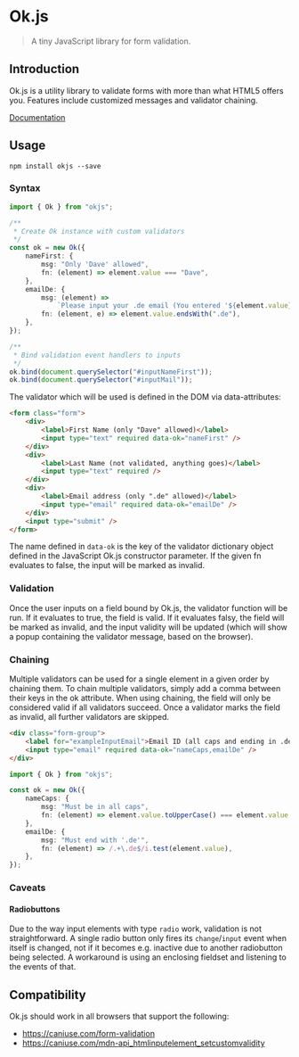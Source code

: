 # Ok.js

> A tiny JavaScript library for form validation.

## Introduction

Ok.js is a utility library to validate forms with more than what HTML5 offers you. Features include customized messages and validator chaining.

[Documentation](https://felixrilling.github.io/ok/)

## Usage

```shell
npm install okjs --save
```

### Syntax

```typescript
import { Ok } from "okjs";

/**
 * Create Ok instance with custom validators
 */
const ok = new Ok({
	nameFirst: {
		msg: "Only 'Dave' allowed",
		fn: (element) => element.value === "Dave",
	},
	emailDe: {
		msg: (element) =>
			`Please input your .de email (You entered '${element.value}')`,
		fn: (element, e) => element.value.endsWith(".de"),
	},
});

/**
 * Bind validation event handlers to inputs
 */
ok.bind(document.querySelector("#inputNameFirst"));
ok.bind(document.querySelector("#inputMail"));
```

The validator which will be used is defined in the DOM via data-attributes:

```html
<form class="form">
	<div>
		<label>First Name (only "Dave" allowed)</label>
		<input type="text" required data-ok="nameFirst" />
	</div>
	<div>
		<label>Last Name (not validated, anything goes)</label>
		<input type="text" required />
	</div>
	<div>
		<label>Email address (only ".de" allowed)</label>
		<input type="email" required data-ok="emailDe" />
	</div>
	<input type="submit" />
</form>
```

The name defined in `data-ok` is the key of the validator dictionary object defined in the JavaScript Ok.js constructor parameter. If the given fn evaluates to false, the input will be marked as invalid.

### Validation

Once the user inputs on a field bound by Ok.js, the validator function will be run. If it evaluates to true, the field is valid. If it evaluates falsy, the field will be marked as invalid, and the input validity will be updated (which will show a popup containing the validator message, based on the browser).

### Chaining

Multiple validators can be used for a single element in a given order by chaining them. To chain multiple validators, simply add a comma between their keys in the ok attribute. When using chaining, the field will only be considered valid if all validators succeed. Once a validator marks the field as invalid, all further validators are skipped.

```html
<div class="form-group">
	<label for="exampleInputEmail">Email ID (all caps and ending in .de)</label>
	<input type="email" required data-ok="nameCaps,emailDe" />
</div>
```

```typescript
import { Ok } from "okjs";

const ok = new Ok({
	nameCaps: {
		msg: "Must be in all caps",
		fn: (element) => element.value.toUpperCase() === element.value,
	},
	emailDe: {
		msg: "Must end with '.de'",
		fn: (element) => /.+\.de$/i.test(element.value),
	},
});
```

### Caveats

#### Radiobuttons

Due to the way input elements with type `radio` work, validation is not straightforward. A single radio button only fires its `change`/`input` event when itself is changed, not if it becomes e.g. inactive due to another radiobutton being selected. A workaround is using an enclosing fieldset and listening to the events of that.

## Compatibility

Ok.js should work in all browsers that support the following:

-   <https://caniuse.com/form-validation>
-   <https://caniuse.com/mdn-api_htmlinputelement_setcustomvalidity>
